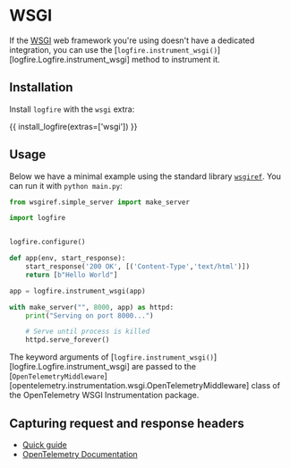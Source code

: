 # WSGI

If the [WSGI][wsgi] web framework you're using doesn't have a dedicated integration, you can use the
[`logfire.instrument_wsgi()`][logfire.Logfire.instrument_wsgi] method to instrument it.

## Installation

Install `logfire` with the `wsgi` extra:

{{ install_logfire(extras=['wsgi']) }}

## Usage

Below we have a minimal example using the standard library [`wsgiref`][wsgiref]. You can run it with `python main.py`:

```py title="main.py"
from wsgiref.simple_server import make_server

import logfire


logfire.configure()

def app(env, start_response):
    start_response('200 OK', [('Content-Type','text/html')])
    return [b"Hello World"]

app = logfire.instrument_wsgi(app)

with make_server("", 8000, app) as httpd:
    print("Serving on port 8000...")

    # Serve until process is killed
    httpd.serve_forever()
```

The keyword arguments of [`logfire.instrument_wsgi()`][logfire.Logfire.instrument_wsgi] are passed to the
[`OpenTelemetryMiddleware`][opentelemetry.instrumentation.wsgi.OpenTelemetryMiddleware] class of
the OpenTelemetry WSGI Instrumentation package.


## Capturing request and response headers
<!-- note that this section is duplicated for different frameworks but with slightly different links -->

- [Quick guide](use-cases/web-frameworks.md#capturing-http-server-request-and-response-headers)
- [OpenTelemetry Documentation](https://opentelemetry-python-contrib.readthedocs.io/en/latest/instrumentation/wsgi/wsgi.html#capture-http-request-and-response-headers)

[wsgi]: https://wsgi.readthedocs.io/en/latest/
[wsgiref]: https://docs.python.org/3/library/wsgiref.html
